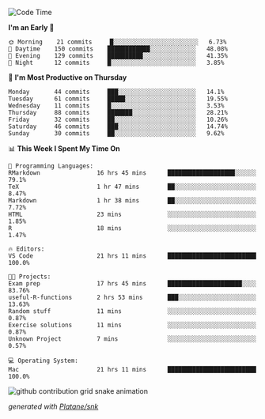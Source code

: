 <!--START_SECTION:waka-->
![Code Time](http://img.shields.io/badge/Code%20Time-162%20hrs%2037%20mins-blue)

**I'm an Early 🐤** 

```text
🌞 Morning    21 commits     █░░░░░░░░░░░░░░░░░░░░░░░░   6.73% 
🌆 Daytime    150 commits    ████████████░░░░░░░░░░░░░   48.08% 
🌃 Evening    129 commits    ██████████░░░░░░░░░░░░░░░   41.35% 
🌙 Night      12 commits     █░░░░░░░░░░░░░░░░░░░░░░░░   3.85%

```
📅 **I'm Most Productive on Thursday** 

```text
Monday       44 commits     ███░░░░░░░░░░░░░░░░░░░░░░   14.1% 
Tuesday      61 commits     █████░░░░░░░░░░░░░░░░░░░░   19.55% 
Wednesday    11 commits     █░░░░░░░░░░░░░░░░░░░░░░░░   3.53% 
Thursday     88 commits     ███████░░░░░░░░░░░░░░░░░░   28.21% 
Friday       32 commits     ██░░░░░░░░░░░░░░░░░░░░░░░   10.26% 
Saturday     46 commits     ███░░░░░░░░░░░░░░░░░░░░░░   14.74% 
Sunday       30 commits     ██░░░░░░░░░░░░░░░░░░░░░░░   9.62%

```


📊 **This Week I Spent My Time On** 

```text
💬 Programming Languages: 
RMarkdown                16 hrs 45 mins      ███████████████████░░░░░░   79.1% 
TeX                      1 hr 47 mins        ██░░░░░░░░░░░░░░░░░░░░░░░   8.47% 
Markdown                 1 hr 38 mins        ██░░░░░░░░░░░░░░░░░░░░░░░   7.72% 
HTML                     23 mins             ░░░░░░░░░░░░░░░░░░░░░░░░░   1.85% 
R                        18 mins             ░░░░░░░░░░░░░░░░░░░░░░░░░   1.47%

🔥 Editors: 
VS Code                  21 hrs 11 mins      █████████████████████████   100.0%

🐱‍💻 Projects: 
Exam prep                17 hrs 45 mins      █████████████████████░░░░   83.76% 
useful-R-functions       2 hrs 53 mins       ███░░░░░░░░░░░░░░░░░░░░░░   13.63% 
Random stuff             11 mins             ░░░░░░░░░░░░░░░░░░░░░░░░░   0.87% 
Exercise solutions       11 mins             ░░░░░░░░░░░░░░░░░░░░░░░░░   0.87% 
Unknown Project          7 mins              ░░░░░░░░░░░░░░░░░░░░░░░░░   0.57%

💻 Operating System: 
Mac                      21 hrs 11 mins      █████████████████████████   100.0%

```


<!--END_SECTION:waka-->


<!--Snake Game-->
![github contribution grid snake animation](https://raw.githubusercontent.com/viggo-gascou/viggo-gascou/output/github-contribution-grid-snake.svg)

_generated with [Platane/snk](https://github.com/Platane/snk)_
<!--Snake Game-->

